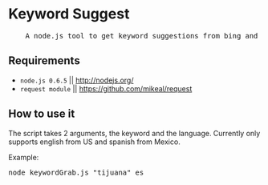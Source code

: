 # Keyword Suggest

<pre>
	A node.js tool to get keyword suggestions from bing and google.
</pre>

## Requirements

* `node.js 0.6.5`  || http://nodejs.org/
* `request module` || https://github.com/mikeal/request

## How to use it

The script takes 2 arguments, the keyword and the language. Currently only supports english from US and spanish from Mexico.

Example:

<pre>
node keywordGrab.js "tijuana" es
<pre>

